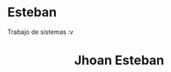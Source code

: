 # Esteban
Trabajo de sistemas :v
<!DOCTYPE html>
<html>
<head>
    <meta charset="UTF-8">
    <meta http-equiv="X-UA-Compatible" content="IE=edge">
    <meta name="viewport" content="width=device-width, initial-scale=1.0">
    <title>Perfil Personal</title>
</head>
<body>
    <header>
        <h1>Jhoan Esteban</h1>
        <min>
            <p></p>
        </min>
    </header>
</body>
</html>